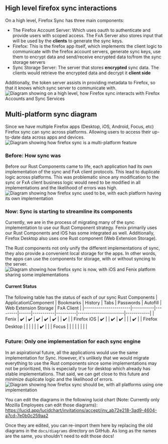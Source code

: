 ## High level firefox sync interactions
On a high level, Firefox Sync has three main components:
- The Firefox Account Server: Which uses oauth to authenticate and provide users with scoped access. The FxA Server also stores input that will
    be used by the **clients** to generate the sync keys.
- Firefox: This is the firefox app itself, which implements the client logic to communicate with the firefox account servers, generate sync keys,
    use them to encrypt data and send/receive encrypted data to/from the sync
    storage servers
- Sync Storage Server: The server that stores **encrypted** sync data. The clients would retrieve the encrypted data and decrypt
    it **client side**

Additionally, the token server assists in providing metadata to Firefox, so that it knows which sync server to communicate with.
![Diagram showing on a high level, how Firefox sync interacts with Firefox Accounts and Sync Services](diagrams/high-level-sync-ecosystem.png)


## Multi-platform sync diagram
Since we have multiple Firefox apps (Desktop, iOS, Android, Focus, etc) Firefox sync can sync across platforms. Allowing users
to access their up-to-date data across apps and devices.
![Diagram showing how firefox sync is a multi-platform feature](diagrams/multi-platform-sync-diagram.png)


### Before: How sync was
Before our Rust Components came to life, each application had its own implementation of the sync and FxA client protocols.
This lead to duplicate logic across platforms. This was problematic since any modification to the sync or FxA client business logic
would need to be modified in all implementations and the likelihood of errors was high.
![Diagram showing how firefox sync used to be, with each platform having its own implementation](diagrams/before-cross-components.png)


### Now: Sync is starting to streamline its components
Currently, we are in the process of migrating many of the sync implementation to use our Rust Component strategy.
Fenix primarily uses our Rust Components and iOS has some integrated as well. Additionally, Firefox Desktop also uses
one Rust component (Web Extension Storage).

The Rust components not only unify the different implementations of sync, they also provide a convenient local storage for the apps.
In other words, the apps can use the components for storage, with or without syncing to the server.
![Diagram showing how firefox sync is now, with iOS and Fenix platform sharing some implementations](diagrams/now-cross-components.png)

#### Current Status
The following table has the status of each of our sync Rust Components
| Application\Component | Bookmarks | History | Tabs | Passwords | Autofill | Web Extension Storage | FxA Client |
|-----------------------|-----------|---------|------|-----------|----------|-----------------------|------------|
| Fenix                 | ✔️         | ✔️       | ✔️    | ✔️         | ✔️        |                       | ✔️          |
| Firefox iOS           | ✔️         |         | ✔️    | ✔️         |          |                       | ✔️          |
| Firefox Desktop       |           |         |      |           |          | ✔️                     |            |
| Focus                 |           |         |      |           |          |                       |            |

### Future: Only one implementation for each sync engine
In an aspirational future, all the applications would use the same implementation for Sync.
However, it's unlikely that we would migrate everything to use the Rust components since some implementations
may not be prioritized, this is especially true for desktop which already has stable implementations.
That said, we can get close to this future and minimize duplicate logic and the likelihood of errors.
![Diagram showing how firefox sync should be, with all platforms using one implementation](diagrams/future-cross-components.png)


You can edit the diagrams in the following lucid chart (Note: Currently only Mozilla Employees can edit those diagrams): https://lucid.app/lucidchart/invitations/accept/inv_ab72e218-3ad9-4604-a7cd-7e0b0c259aa2

Once they are edited, you can re-import them here by replacing the old diagrams in the `docs/diagrams` directory on GitHub. As long as the
names are the same, you shouldn't need to edit those docs!